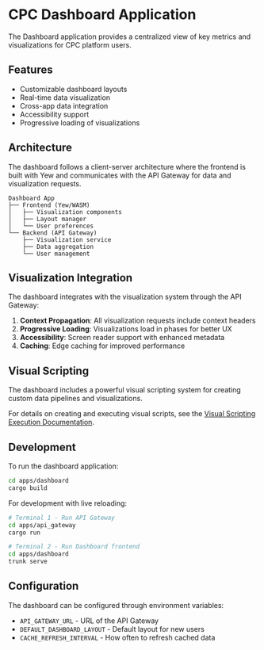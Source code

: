 # CPC Dashboard Application

The Dashboard application provides a centralized view of key metrics and visualizations for CPC platform users.

## Features

- Customizable dashboard layouts
- Real-time data visualization
- Cross-app data integration
- Accessibility support
- Progressive loading of visualizations

## Architecture

The dashboard follows a client-server architecture where the frontend is built with Yew and communicates with the API Gateway for data and visualization requests.

```
Dashboard App
├── Frontend (Yew/WASM)
│   ├── Visualization components
│   ├── Layout manager
│   └── User preferences
└── Backend (API Gateway)
    ├── Visualization service
    ├── Data aggregation
    └── User management
```

## Visualization Integration

The dashboard integrates with the visualization system through the API Gateway:

1. **Context Propagation**: All visualization requests include context headers
2. **Progressive Loading**: Visualizations load in phases for better UX
3. **Accessibility**: Screen reader support with enhanced metadata
4. **Caching**: Edge caching for improved performance

## Visual Scripting

The dashboard includes a powerful visual scripting system for creating custom data pipelines and visualizations.

For details on creating and executing visual scripts, see the [Visual Scripting Execution Documentation](docs/visual_scripting_execution.md).

## Development

To run the dashboard application:

```bash
cd apps/dashboard
cargo build
```

For development with live reloading:

```bash
# Terminal 1 - Run API Gateway
cd apps/api_gateway
cargo run

# Terminal 2 - Run Dashboard frontend
cd apps/dashboard
trunk serve
```

## Configuration

The dashboard can be configured through environment variables:

- `API_GATEWAY_URL` - URL of the API Gateway
- `DEFAULT_DASHBOARD_LAYOUT` - Default layout for new users
- `CACHE_REFRESH_INTERVAL` - How often to refresh cached data